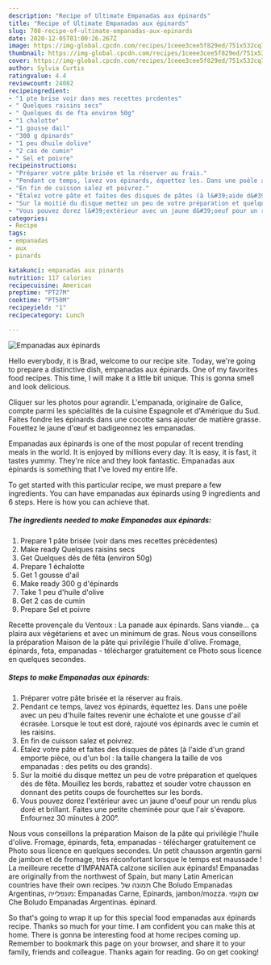 ```yaml
---
description: "Recipe of Ultimate Empanadas aux épinards"
title: "Recipe of Ultimate Empanadas aux épinards"
slug: 708-recipe-of-ultimate-empanadas-aux-epinards
date: 2020-12-05T01:00:26.267Z
image: https://img-global.cpcdn.com/recipes/1ceee3cee5f829ed/751x532cq70/empanadas-aux-epinards-photo-principale-de-la-recette.jpg
thumbnail: https://img-global.cpcdn.com/recipes/1ceee3cee5f829ed/751x532cq70/empanadas-aux-epinards-photo-principale-de-la-recette.jpg
cover: https://img-global.cpcdn.com/recipes/1ceee3cee5f829ed/751x532cq70/empanadas-aux-epinards-photo-principale-de-la-recette.jpg
author: Sylvia Curtis
ratingvalue: 4.4
reviewcount: 24082
recipeingredient:
- "1 pte brise voir dans mes recettes prcdentes"
- " Quelques raisins secs"
- " Quelques ds de fta environ 50g"
- "1 chalotte"
- "1 gousse dail"
- "300 g dpinards"
- "1 peu dhuile dolive"
- "2 cas de cumin"
- " Sel et poivre"
recipeinstructions:
- "Préparer votre pâte brisée et la réserver au frais."
- "Pendant ce temps, lavez vos épinards, équettez les. Dans une poêle avec un peu d&#39;huile faites revenir une échalote et une gousse d&#39;ail écrasée. Lorsque le tout est doré, rajouté vos épinards avec le cumin et les raisins."
- "En fin de cuisson salez et poivrez."
- "Étalez votre pâte et faites des disques de pâtes (à l&#39;aide d&#39;un grand emporte pièce, ou d&#39;un bol : la taille changera la taille de vos empanadas : des petits ou des grands)."
- "Sur la moitié du disque mettez un peu de votre préparation et quelques dés de fêta. Mouillez les bords, rabattez et souder votre chausson en donnant des petits coups de fourchettes sur les bords."
- "Vous pouvez dorez l&#39;extérieur avec un jaune d&#39;oeuf pour un rendu plus doré et brillant. Faites une petite cheminée pour que l&#39;air s&#39;évapore. Enfournez 30 minutes à 200°."
categories:
- Recipe
tags:
- empanadas
- aux
- pinards

katakunci: empanadas aux pinards 
nutrition: 117 calories
recipecuisine: American
preptime: "PT27M"
cooktime: "PT50M"
recipeyield: "1"
recipecategory: Lunch

---
```



![Empanadas aux épinards](https://img-global.cpcdn.com/recipes/1ceee3cee5f829ed/751x532cq70/empanadas-aux-epinards-photo-principale-de-la-recette.jpg)

Hello everybody, it is Brad, welcome to our recipe site. Today, we're going to prepare a distinctive dish, empanadas aux épinards. One of my favorites food recipes. This time, I will make it a little bit unique. This is gonna smell and look delicious.

Cliquer sur les photos pour agrandir. L&#39;empanada, originaire de Galice, compte parmi les spécialités de la cuisine Espagnole et d&#39;Amérique du Sud. Faites fondre les épinards dans une cocotte sans ajouter de matière grasse. Fouettez le jaune d&#39;œuf et badigeonnez les empanadas.

Empanadas aux épinards is one of the most popular of recent trending meals in the world. It is enjoyed by millions every day. It is easy, it is fast, it tastes yummy. They're nice and they look fantastic. Empanadas aux épinards is something that I've loved my entire life.


To get started with this particular recipe, we must prepare a few ingredients. You can have empanadas aux épinards using 9 ingredients and 6 steps. Here is how you can achieve that.

<!--inarticleads1-->

##### The ingredients needed to make Empanadas aux épinards:

1. Prepare 1 pâte brisée (voir dans mes recettes précédentes)
1. Make ready  Quelques raisins secs
1. Get  Quelques dés de fêta (environ 50g)
1. Prepare 1 échalotte
1. Get 1 gousse d&#39;ail
1. Make ready 300 g d&#39;épinards
1. Take 1 peu d&#39;huile d&#39;olive
1. Get 2 cas de cumin
1. Prepare  Sel et poivre


Recette provençale du Ventoux : La panade aux épinards. Sans viande… ça plaira aux végétariens et avec un minimum de gras. Nous vous conseillons la préparation Maison de la pâte qui privilégie l&#39;huile d&#39;olive. Fromage, épinards, feta, empanadas - télécharger gratuitement ce Photo sous licence en quelques secondes. 

<!--inarticleads2-->

##### Steps to make Empanadas aux épinards:

1. Préparer votre pâte brisée et la réserver au frais.
1. Pendant ce temps, lavez vos épinards, équettez les. Dans une poêle avec un peu d&#39;huile faites revenir une échalote et une gousse d&#39;ail écrasée. Lorsque le tout est doré, rajouté vos épinards avec le cumin et les raisins.
1. En fin de cuisson salez et poivrez.
1. Étalez votre pâte et faites des disques de pâtes (à l&#39;aide d&#39;un grand emporte pièce, ou d&#39;un bol : la taille changera la taille de vos empanadas : des petits ou des grands).
1. Sur la moitié du disque mettez un peu de votre préparation et quelques dés de fêta. Mouillez les bords, rabattez et souder votre chausson en donnant des petits coups de fourchettes sur les bords.
1. Vous pouvez dorez l&#39;extérieur avec un jaune d&#39;oeuf pour un rendu plus doré et brillant. Faites une petite cheminée pour que l&#39;air s&#39;évapore. Enfournez 30 minutes à 200°.


Nous vous conseillons la préparation Maison de la pâte qui privilégie l&#39;huile d&#39;olive. Fromage, épinards, feta, empanadas - télécharger gratuitement ce Photo sous licence en quelques secondes. Un petit chausson argentin garni de jambon et de fromage, très réconfortant lorsque le temps est maussade ! La meilleure recette d&#39;IMPANATA calzone sicilien aux épinards! Empanadas are originally from the northwest of Spain, but many Latin American countries have their own recipes. תמונה של ‪Che Boludo Empanadas Argentinas‬, מונפלייה: Empanadas Carne, Epinards, jambon/mozza. שם מקומי Che Boludo Empanadas Argentinas. épinard. 

So that's going to wrap it up for this special food empanadas aux épinards recipe. Thanks so much for your time. I am confident you can make this at home. There is gonna be interesting food at home recipes coming up. Remember to bookmark this page on your browser, and share it to your family, friends and colleague. Thanks again for reading. Go on get cooking!
